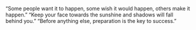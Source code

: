 “Some people want it to happen, some wish it would happen, others make it happen.” 
“Keep your face towards the sunshine and shadows will fall behind you.” 
“Before anything else, preparation is the key to success.”
